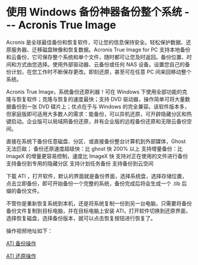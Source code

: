 # 使用 Windows 备份神器备份整个系统 --- Acronis True Image

Acronis 是全球最佳备份和恢复软件，可让您的信息保持安全。轻松保护数据、还原服务器、迁移磁盘映像和恢复数据。Acronis True Image for PC 支持本地备份和云备份，它可保存整个系统和单个文件，随时都可让您及时返回。备份位置、时间和方式由您选择。使用外部驱动器、云备份或任何 NAS 设备。设置您自己的备份计划，在您工作时不断保存更改。即刻还原，甚至可在任意 PC 间来回移动整个系统。

Acronis True Image，系统备份还原利器！可在 Windows 下使用全部功能的克隆与恢复软件；克隆与恢复的速度最快；支持 DVD 驱动器，操作简单可将大量数据备份到一张 DVD 碟片上；优点在于与 Windows 的完全兼容。该软件版本多，但家庭版即可适用大多数人的需求：能备份，可以异机还原，可开辟隐藏分区和热键启动。企业版可以局域网备份还原，并有企业版的远程备份还原和无限云备份空间。

直接在系统下备份任意磁盘、分区、或直接备份整台计算机到外部媒体，Ghost 无法匹敌；
备份还原速度超级快：比 ghost 快 200% 以上
支持增量备份：比 ImageX 的增量更容易控制，速度比 ImageX 快
支持对正在使用的文件进行备份
支持备份到专用的隐藏分区
支持计划任务备份
支持备份到云空间  

下载 ATI ，打开软件，默认的界面就是备份界面，选择系统盘，选择存储位置，点击立即备份，即可开始备份一个完整的系统，备份完成后将会生成一个 .tib 后缀的备份文件。

不管你是重新恢复系统到本机，还是将系统复制一份到另一台电脑，只需要将备份备份文件复制到目标电脑，并在目标电脑上安装 ATI，打开软件切换到还原界面，选择恢复磁盘，选择备份版本，就可以点击恢复按钮进行恢复了。

操作视频地址如下：

[ATI 备份操作](https://github.com/oh1h0ney/Git-Book-Library/blob/master/Windows/windows-backup-software-ATI-video-for-backup.mp4)

[ATI 还原操作](https://github.com/oh1h0ney/Git-Book-Library/blob/master/Windows/windows-backup-software-ATI-video-for-restore.mp4)